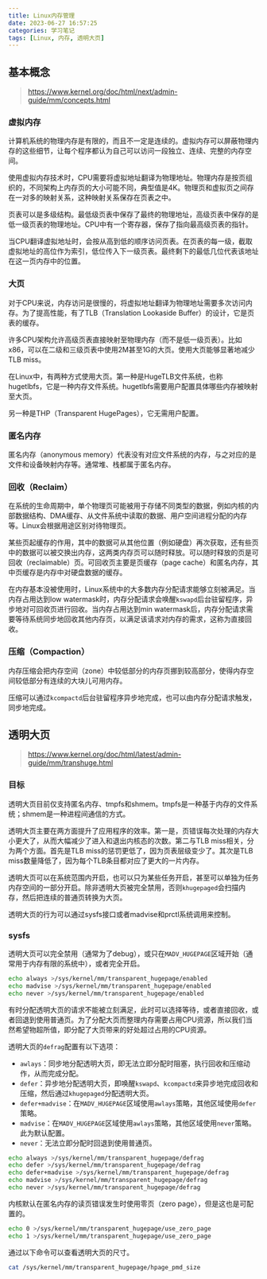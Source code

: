 ```yaml
---
title: Linux内存管理
date: 2023-06-27 16:57:25
categories: 学习笔记
tags: [Linux, 内存, 透明大页]
---
```


## 基本概念

> <https://www.kernel.org/doc/html/next/admin-guide/mm/concepts.html>

### 虚拟内存

计算机系统的物理内存是有限的，而且不一定是连续的。虚拟内存可以屏蔽物理内存的这些细节，让每个程序都认为自己可以访问一段独立、连续、完整的内存空间。

使用虚拟内存技术时，CPU需要将虚拟地址翻译为物理地址。物理内存是按页组织的，不同架构上内存页的大小可能不同，典型值是4K。物理页和虚拟页之间存在一对多的映射关系，这种映射关系保存在页表之中。

页表可以是多级结构。最低级页表中保存了最终的物理地址，高级页表中保存的是低一级页表的物理地址。CPU中有一个寄存器，保存了指向最高级页表的指针。

当CPU翻译虚拟地址时，会按从高到低的顺序访问页表。在页表的每一级，截取虚拟地址的高位作为索引，低位传入下一级页表。最终剩下的最低几位代表该地址在这一页内存中的位置。

### 大页

对于CPU来说，内存访问是很慢的，将虚拟地址翻译为物理地址需要多次访问内存。为了提高性能，有了TLB（Translation Lookaside Buffer）的设计，它是页表的缓存。

许多CPU架构允许高级页表直接映射至物理内存（而不是低一级页表）。比如x86，可以在二级和三级页表中使用2M甚至1G的大页。使用大页能够显著地减少TLB miss。

在Linux中，有两种方式使用大页。第一种是HugeTLB文件系统，也称hugetlbfs，它是一种内存文件系统。hugetlbfs需要用户配置具体哪些内存被映射至大页。

另一种是THP（Transparent HugePages），它无需用户配置。

### 匿名内存

匿名内存（anonymous memory）代表没有对应文件系统的内存，与之对应的是文件和设备映射内存等。通常堆、栈都属于匿名内存。

### 回收（Reclaim）

在系统的生命周期中，单个物理页可能被用于存储不同类型的数据，例如内核的内部数据结构、DMA缓存、从文件系统中读取的数据、用户空间进程分配的内存等。Linux会根据用途区别对待物理页。

某些页起缓存的作用，其中的数据可从其他位置（例如硬盘）再次获取，还有些页中的数据可以被交换出内存，这两类内存页可以随时释放。可以随时释放的页是可回收（reclaimable）页。可回收页主要是页缓存（page cache）和匿名内存，其中页缓存是内存中对硬盘数据的缓存。

在内存基本没被使用时，Linux系统中的大多数内存分配请求能够立刻被满足。当内存占用达到low watermask时，内存分配请求会唤醒`kswapd`后台驻留程序，异步地对可回收页进行回收。当内存占用达到min watermask后，内存分配请求需要等待系统同步地回收其他内存页，以满足该请求对内存的需求，这称为直接回收。

### 压缩（Compaction）

内存压缩会把内存空间（zone）中较低部分的内存页挪到较高部分，使得内存空间较低部分有连续的大块儿可用内存。

压缩可以通过`kcompactd`后台驻留程序异步地完成，也可以由内存分配请求触发，同步地完成。

## 透明大页

> <https://www.kernel.org/doc/html/latest/admin-guide/mm/transhuge.html>

### 目标

透明大页目前仅支持匿名内存、tmpfs和shmem。tmpfs是一种基于内存的文件系统；shmem是一种进程间通信的方式。

透明大页主要在两方面提升了应用程序的效率。第一是，页错误每次处理的内存大小更大了，从而大幅减少了进入和退出内核态的次数。第二与TLB miss相关，分为两个方面。首先是TLB miss的惩罚更低了，因为页表层级变少了。其次是TLB miss数量降低了，因为每个TLB条目都对应了更大的一片内存。

透明大页可以在系统范围内开启，也可以只为某些任务开启，甚至可以单独为任务内存空间的一部分开启。除非透明大页被完全禁用，否则`khugepaged`会扫描内存，然后把连续的普通页转换为大页。

透明大页的行为可以通过sysfs接口或者madvise和prctl系统调用来控制。

### sysfs

透明大页可以完全禁用（通常为了debug），或只在`MADV_HUGEPAGE`区域开始（通常用于内存有限的系统中），或者完全开启。

``` bash
echo always >/sys/kernel/mm/transparent_hugepage/enabled
echo madvise >/sys/kernel/mm/transparent_hugepage/enabled
echo never >/sys/kernel/mm/transparent_hugepage/enabled
```

有时分配透明大页的请求不能被立刻满足，此时可以选择等待，或者直接回收，或者回退到使用普通页。为了分配大页而整理内存需要占用CPU资源，所以我们当然希望物超所值，即分配了大页带来的好处超过占用的CPU资源。

透明大页的`defrag`配置有以下选项：

- `awlays`：同步地分配透明大页，即无法立即分配时阻塞，执行回收和压缩动作，从而完成分配。
- `defer`：异步地分配透明大页，即唤醒`kswapd`、`kcompactd`来异步地完成回收和压缩，然后通过`khugepaged`分配透明大页。
- `defer+madvise`：在`MADV_HUGEPAGE`区域使用`awlays`策略，其他区域使用`defer`策略。
- `madvise`：在`MADV_HUGEPAGE`区域使用`awlays`策略，其他区域使用`never`策略。此为默认配置。
- `never`：无法立即分配时回退到使用普通页。

``` bash
echo always >/sys/kernel/mm/transparent_hugepage/defrag
echo defer >/sys/kernel/mm/transparent_hugepage/defrag
echo defer+madvise >/sys/kernel/mm/transparent_hugepage/defrag
echo madvise >/sys/kernel/mm/transparent_hugepage/defrag
echo never >/sys/kernel/mm/transparent_hugepage/defrag
```

内核默认在匿名内存的读页错误发生时使用零页（zero page），但是这也是可配置的。

``` bash
echo 0 >/sys/kernel/mm/transparent_hugepage/use_zero_page
echo 1 >/sys/kernel/mm/transparent_hugepage/use_zero_page
```

通过以下命令可以查看透明大页的尺寸。

``` bash
cat /sys/kernel/mm/transparent_hugepage/hpage_pmd_size
```

